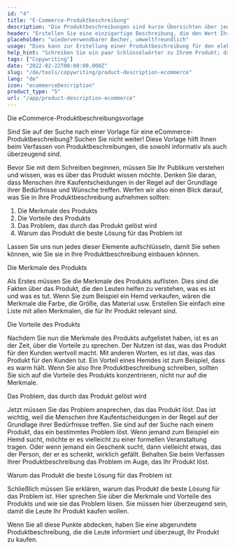 ```yaml
---
id: "4"
title: "E-Commerce-Produktbeschreibung"
description: "Die Produktbeschreibungen sind kurze Übersichten über jedes Produkt, in denen die wichtigsten Merkmale und Vorteile hervorgehoben werden. Für den E-Commerce und den Einzelhandel ist es wichtig, eine klare Sprache zu verwenden, sich kurz zu fassen und sich auf optimierte SEO-Keywords zu konzentrieren. Für andere Unternehmen, wie z. B. Anwälte, sind Professionalität und Kundenservice wichtige Faktoren, die berücksichtigt werden müssen. Wir helfen Ihnen, mithilfe von KI Produktbeschreibungen zu erstellen, die auf Ihre spezifischen Keywords zugeschnitten sind und am besten zu Ihrer Marke passen."
header: "Erstellen Sie eine einzigartige Beschreibung, die den Wert Ihres Produkts vermarktet."
placeholder: "wiederverwendbarer Becher, umweltfreundlich"
usage: "Dies kann zur Erstellung einer Produktbeschreibung für den elektronischen Handel verwendet werden, z. B. für Online-Lebensmittellieferungen, Kleidung, usw."
help_hint: "Schreiben Sie ein paar Schlüsselwörter zu Ihrem Produkt; dann erstellen wir eine Produktbeschreibung für den vorgegebenen Text."
tags: ["Copywriting"]
date: "2022-02-22T00:00:00.000Z"
slug: "/de/tools/copywriting/product-description-ecommerce"
lang: "de"
icon: "ecommerceDescription"
product_type: "5"
url: "/app/product-description-ecommerce"
---
```


Die eCommerce-Produktbeschreibungsvorlage

Sind Sie auf der Suche nach einer Vorlage für eine eCommerce-Produktbeschreibung? Suchen Sie nicht weiter! Diese Vorlage hilft Ihnen beim Verfassen von Produktbeschreibungen, die sowohl informativ als auch überzeugend sind.

Bevor Sie mit dem Schreiben beginnen, müssen Sie Ihr Publikum verstehen und wissen, was es über das Produkt wissen möchte. Denken Sie daran, dass Menschen ihre Kaufentscheidungen in der Regel auf der Grundlage ihrer Bedürfnisse und Wünsche treffen. Werfen wir also einen Blick darauf, was Sie in Ihre Produktbeschreibung aufnehmen sollten:

1. Die Merkmale des Produkts
2. Die Vorteile des Produkts
3. Das Problem, das durch das Produkt gelöst wird
4. Warum das Produkt die beste Lösung für das Problem ist

Lassen Sie uns nun jedes dieser Elemente aufschlüsseln, damit Sie sehen können, wie Sie sie in Ihre Produktbeschreibung einbauen können.

Die Merkmale des Produkts

Als Erstes müssen Sie die Merkmale des Produkts auflisten. Dies sind die Fakten über das Produkt, die den Leuten helfen zu verstehen, was es ist und was es tut. Wenn Sie zum Beispiel ein Hemd verkaufen, wären die Merkmale die Farbe, die Größe, das Material usw. Erstellen Sie einfach eine Liste mit allen Merkmalen, die für Ihr Produkt relevant sind.

Die Vorteile des Produkts

Nachdem Sie nun die Merkmale des Produkts aufgelistet haben, ist es an der Zeit, über die Vorteile zu sprechen. Der Nutzen ist das, was das Produkt für den Kunden wertvoll macht. Mit anderen Worten, es ist das, was das Produkt für den Kunden tut. Ein Vorteil eines Hemdes ist zum Beispiel, dass es warm hält. Wenn Sie also Ihre Produktbeschreibung schreiben, sollten Sie sich auf die Vorteile des Produkts konzentrieren, nicht nur auf die Merkmale.

Das Problem, das durch das Produkt gelöst wird

Jetzt müssen Sie das Problem ansprechen, das das Produkt löst. Das ist wichtig, weil die Menschen ihre Kaufentscheidungen in der Regel auf der Grundlage ihrer Bedürfnisse treffen. Sie sind auf der Suche nach einem Produkt, das ein bestimmtes Problem löst. Wenn jemand zum Beispiel ein Hemd sucht, möchte er es vielleicht zu einer formellen Veranstaltung tragen. Oder wenn jemand ein Geschenk sucht, dann vielleicht etwas, das der Person, der er es schenkt, wirklich gefällt. Behalten Sie beim Verfassen Ihrer Produktbeschreibung das Problem im Auge, das Ihr Produkt löst.

Warum das Produkt die beste Lösung für das Problem ist

Schließlich müssen Sie erklären, warum das Produkt die beste Lösung für das Problem ist. Hier sprechen Sie über die Merkmale und Vorteile des Produkts und wie sie das Problem lösen. Sie müssen hier überzeugend sein, damit die Leute Ihr Produkt kaufen wollen.

Wenn Sie all diese Punkte abdecken, haben Sie eine abgerundete Produktbeschreibung, die die Leute informiert und überzeugt, Ihr Produkt zu kaufen.
